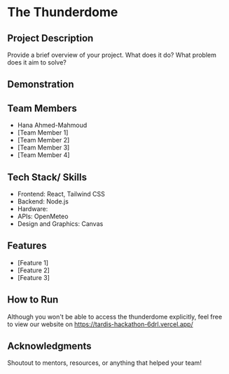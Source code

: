 # The Thunderdome 

## Project Description
Provide a brief overview of your project. What does it do? What problem does it aim to solve?

## Demonstration

## Team Members
- Hana Ahmed-Mahmoud
- [Team Member 1]
- [Team Member 2]
- [Team Member 3]
- [Team Member 4]

## Tech Stack/ Skills
- Frontend: React, Tailwind CSS
- Backend: Node.js
- Hardware: 
- APIs: OpenMeteo
- Design and Graphics: Canvas

## Features
- [Feature 1]
- [Feature 2]
- [Feature 3]

## How to Run
Although you won't be able to access the thunderdome explicitly, feel free to view our website on https://tardis-hackathon-6drl.vercel.app/

## Acknowledgments
Shoutout to mentors, resources, or anything that helped your team!


